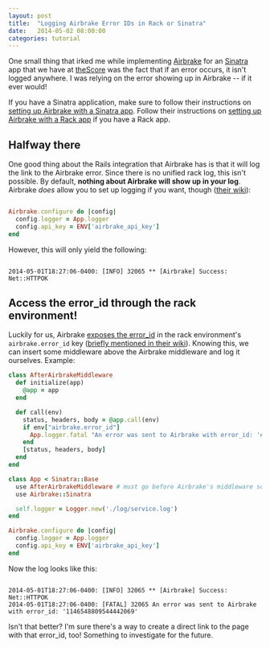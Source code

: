 ```yaml
---
layout: post
title:  "Logging Airbrake Error IDs in Rack or Sinatra"
date:   2014-05-02 08:00:00
categories: tutorial
---
```


One small thing that irked me while implementing [Airbrake](http://airbrake.io/) for an [Sinatra](http://www.sinatrarb.com/) app that we have at [theScore](http://www.thescore.com) was the fact that if an error occurs, it isn't logged anywhere. I was relying on the error showing up in Airbrake -- if it ever would!

If you have a Sinatra application, make sure to follow their instructions on [setting up Airbrake with a Sinatra app](https://github.com/airbrake/airbrake/wiki/Using-Airbrake-in-Sinatra-apps). Follow their instructions on [setting up Airbrake with a Rack app](https://github.com/airbrake/airbrake/wiki/Using-Airbrake-in-Rack-apps) if you have a Rack app.

## Halfway there

One good thing about the Rails integration that Airbrake has is that it will log the link to the Airbrake error. Since there is no unified rack log, this isn't possible. By default, **nothing about Airbrake will show up in your log**. Airbrake *does* allow you to set up logging if you want, though ([their wiki](https://github.com/airbrake/airbrake/wiki/Logging-with-Airbrake)):


```ruby

Airbrake.configure do |config|
  config.logger = App.logger
  config.api_key = ENV['airbrake_api_key']
end

```

However, this will only yield the following:

```irc

2014-05-01T18:27:06-0400: [INFO] 32065 ** [Airbrake] Success: Net::HTTPOK

```

## Access the error_id through the rack environment!

Luckily for us, Airbrake [exposes the error_id](https://github.com/airbrake/airbrake/blob/c720737660ab20d70dfbcc4976e94e5dbe103087/lib/airbrake/rack.rb#L46) in the rack environment's `airbrake.error_id` key ([briefly mentioned in their wiki](https://github.com/airbrake/airbrake/wiki/Sending-notices-to-Airbrake-manually-from-controllers)). Knowing this, we can insert some middleware above the Airbrake middleware and log it ourselves. Example:


```ruby
class AfterAirbrakeMiddleware
  def initialize(app)
    @app = app
  end

  def call(env)
    status, headers, body = @app.call(env)
    if env["airbrake.error_id"]
      App.logger.fatal "An error was sent to Airbrake with error_id: '#{env["airbrake.error_id"]}'"
    end
    [status, headers, body]
  end
end

class App < Sinatra::Base
  use AfterAirbrakeMiddleware # must go before Airbrake's middleware so that errors are passed to it from Airbrake's middleware
  use Airbrake::Sinatra

  self.logger = Logger.new('./log/service.log')
end

Airbrake.configure do |config|
  config.logger = App.logger
  config.api_key = ENV['airbrake_api_key']
end

```

Now the log looks like this:

```irc

2014-05-01T18:27:06-0400: [INFO] 32065 ** [Airbrake] Success: Net::HTTPOK
2014-05-01T18:27:06-0400: [FATAL] 32065 An error was sent to Airbrake with error_id: '1146548809544442069'

```

Isn't that better? I'm sure there's a way to create a direct link to the page with that error_id, too! Something to investigate for the future.
